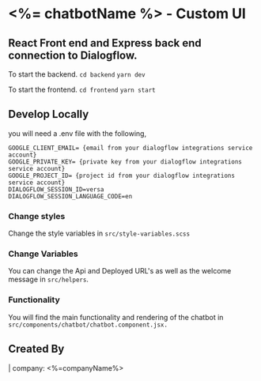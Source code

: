 # <%= chatbotName %> - Custom UI
## React Front end and Express back end connection to Dialogflow.

To start the backend.
`cd backend`
`yarn dev`

To start the frontend. 
`cd frontend`
`yarn start`

## Develop Locally

you will need a .env file with the following, 

```.env
GOOGLE_CLIENT_EMAIL= {email from your dialogflow integrations service account}
GOOGLE_PRIVATE_KEY= {private key from your dialogflow integrations service account}
GOOGLE_PROJECT_ID= {project id from your dialogflow integrations service account}
DIALOGFLOW_SESSION_ID=versa
DIALOGFLOW_SESSION_LANGUAGE_CODE=en
```

### Change styles

Change the style variables in `src/style-variables.scss`

### Change Variables

You can change the Api and Deployed URL's as well as the welcome message in `src/helpers`.

### Functionality

You will find the main functionality and rendering of the chatbot in `src/components/chatbot/chatbot.component.jsx.`

## Created By
| company: <%=companyName%>